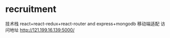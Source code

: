 # recruitment
技术栈 react+react-redux+react-router and express+mongodb
移动端适配
访问地址 http://121.199.16.139:5000/
